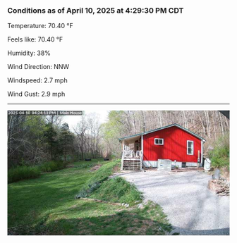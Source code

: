 ### Conditions as of April 10, 2025 at 4:29:30 PM CDT 

Temperature: 70.40 &deg;F

Feels like: 70.40 &deg;F

Humidity: 38%

Wind Direction: NNW

Windspeed: 2.7 mph

Wind Gust: 2.9 mph

---

<img src="./images/latest.jpeg"/>

